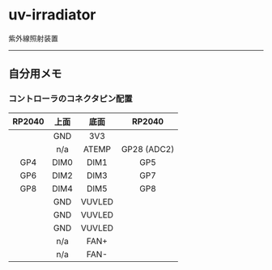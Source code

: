 # uv-irradiator

紫外線照射装置

----

## 自分用メモ

### コントローラのコネクタピン配置

|RP2040|上面|底面|RP2040|
|:--:|:--:|:--:|:--:|
||GND|3V3||
||n/a|ATEMP|GP28 (ADC2)|
|GP4|DIM0|DIM1|GP5|
|GP6|DIM2|DIM3|GP7|
|GP8|DIM4|DIM5|GP8|
||GND|VUVLED||
||GND|VUVLED||
||GND|VUVLED||
||n/a|FAN+||
||n/a|FAN-||
